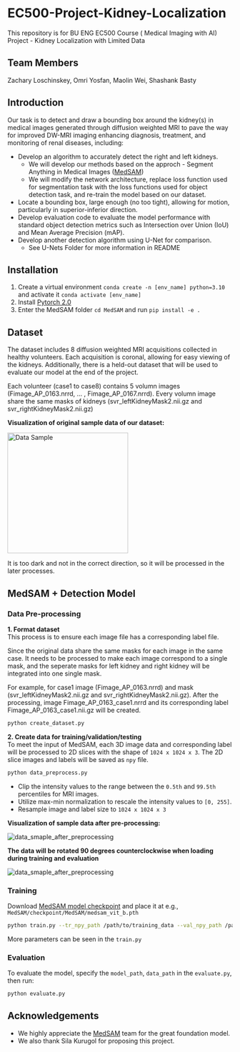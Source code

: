# EC500-Project-Kidney-Localization
This repository is for BU ENG EC500 Course ( Medical Imaging with AI) Project - Kidney Localization with Limited Data

## Team Members
Zachary Loschinskey, Omri Yosfan, Maolin Wei, Shashank Basty

## Introduction
Our task is to detect and draw a bounding box around the kidney(s) in medical images generated through diffusion weighted MRI to pave the way for improved DW-MRI imaging enhancing diagnosis, treatment, and monitoring of renal diseases, including:
- Develop an algorithm to accurately detect the right and left kidneys.
  - We will develop our methods based on the approch - Segment Anything in Medical Images ([MedSAM](https://github.com/bowang-lab/MedSAM))
  - We will modify the network architecture, replace loss function used for segmentation task with the loss functions used for object detection task, and re-train the model based on our dataset.
- Locate a bounding box, large enough (no too tight), allowing for motion, particularly in superior-inferior direction.
- Develop evaluation code to evaluate the model performance with standard object detection metrics such as Intersection over Union (IoU) and Mean Average Precision (mAP).
- Develop another detection algorithm using U-Net for comparison.
  - See U-Nets Folder for more information in README 

## Installation
1. Create a virtual environment `conda create -n [env_name] python=3.10` and activate it `conda activate [env_name]`
2. Install [Pytorch 2.0](https://pytorch.org/get-started/locally/)
3. Enter the MedSAM folder `cd MedSAM` and run `pip install -e .`

## Dataset
The dataset includes 8 diffusion weighted MRI acquisitions collected in healthy volunteers. Each acquisition is coronal, allowing for easy viewing of the kidneys. Additionally, there is a held-out dataset that will be used to evaluate our model at the end of the project.

Each volunteer (case1 to case8) contains 5 volumn images (Fimage_AP_0163.nrrd, ... , Fimage_AP_0167.nrrd). Every volumn image share the same masks of kidneys (svr_leftKidneyMask2.nii.gz and svr_rightKidneyMask2.nii.gz)

**Visualization of original sample data of our dataset:**

<img src="https://github.com/Maolin-Wei/EC500-Project-Kidney-Localization/assets/144057115/b735a742-6ce6-4c9f-ad67-3bdf13104399" width="270" height="270" alt="Data Sample">

It is too dark and not in the correct direction, so it will be processed in the later processes.

## MedSAM + Detection Model
### Data Pre-processing
**1. Format dataset**  
  This process is to ensure each image file has a corresponding label file.
  
  Since the original data share the same masks for each image in the same case. It needs to be processed to make each image correspond to a single mask, and the seperate masks for left kidney and right kidney will be integrated into one single mask.
   
  For example, for case1 image (Fimage_AP_0163.nrrd) and mask (svr_leftKidneyMask2.nii.gz and svr_rightKidneyMask2.nii.gz). After the processing, image Fimage_AP_0163_case1.nrrd and its corresponding label Fimage_AP_0163_case1.nii.gz will be created.
```bash
python create_dataset.py
```

**2. Create data for training/validation/testing**  
  To meet the input of MedSAM, each 3D image data and corresponding label will be processed to 2D slices with the shape of `1024 x 1024 x 3`. The 2D slice images and labels will be saved as `npy` file.
```bash
python data_preprocess.py
```
- Clip the intensity values to the range between the `0.5th` and `99.5th` percentiles for MRI images.
- Utilize max-min normalization to rescale the intensity values to `[0, 255]`.
- Resample image and label size to `1024 x 1024 x 3`

**Visualization of sample data after pre-processing:**

![data_smaple_after_preprocessing](https://github.com/Maolin-Wei/EC500-Project-Kidney-Localization/assets/144057115/42fca3f1-954e-45cf-be0d-2725f46825ee)

**The data will be rotated 90 degrees counterclockwise when loading during training and evaluation**

![data_smaple_after_preprocessing](https://github.com/Maolin-Wei/EC500-Project-Kidney-Localization/assets/144057115/62e8ffa2-8107-447f-b6a3-dbc7012f1fb4)

### Training
Download [MedSAM model checkpoint](https://drive.google.com/drive/folders/1ETWmi4AiniJeWOt6HAsYgTjYv_fkgzoN) and place it at e.g., `MedSAM/checkpoint/MedSAM/medsam_vit_b.pth`

```bash
python train.py --tr_npy_path /path/to/training_data --val_npy_path /path/to/validation_data --checkpoint /path/to/MedSAM_checkpoint.pth
```

More parameters can be seen in the `train.py`

### Evaluation
To evaluate the model, specify the `model_path`, `data_path` in the `evaluate.py`, then run:

```bash
python evaluate.py
```

## Acknowledgements
- We highly appreciate the [MedSAM](https://github.com/bowang-lab/MedSAM) team for the great foundation model.
- We also thank Sila Kurugol for proposing this project.
